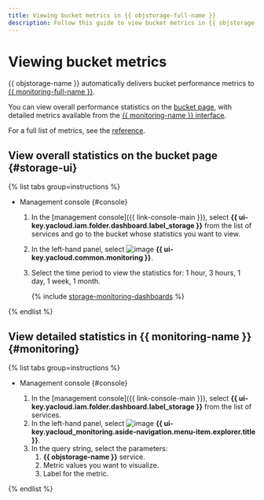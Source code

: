 ```yaml
---
title: Viewing bucket metrics in {{ objstorage-full-name }}
description: Follow this guide to view bucket metrics in {{ objstorage-name }}.
---
```


# Viewing bucket metrics

{{ objstorage-name }} automatically delivers bucket performance metrics to [{{ monitoring-full-name }}](../../../monitoring).

You can view overall performance statistics on the [bucket page](#storage-ui), with detailed metrics available from the [{{ monitoring-name }} interface](#monitoring).

For a full list of metrics, see the [reference](../../metrics.md).

## View overall statistics on the bucket page {#storage-ui}

{% list tabs group=instructions %}

- Management console {#console}

  1. In the [management console]({{ link-console-main }}), select **{{ ui-key.yacloud.iam.folder.dashboard.label_storage }}** from the list of services and go to the bucket whose statistics you want to view.
  1. In the left-hand panel, select ![image](../../../_assets/console-icons/display-pulse.svg) **{{ ui-key.yacloud.common.monitoring }}**.
  1. Select the time period to view the statistics for: 1 hour, 3 hours, 1 day, 1 week, 1 month. 

      {% include [storage-monitoring-dashboards](../../_includes_service/storage-monitoring-dashboards.md) %}

{% endlist %}

## View detailed statistics in {{ monitoring-name }} {#monitoring}

{% list tabs group=instructions %}

- Management console {#console}

  1. In the [management console]({{ link-console-main }}), select **{{ ui-key.yacloud.iam.folder.dashboard.label_storage }}** from the list of services.
  1. In the left-hand panel, select ![image](../../../_assets/monitoring/concepts/visualization/legend-goto-chart.svg) **{{ ui-key.yacloud_monitoring.aside-navigation.menu-item.explorer.title }}**.
  1. In the query string, select the parameters:
      1. **{{ objstorage-name }}** service.
      1. Metric values you want to visualize.
      1. Label for the metric.

{% endlist %}
